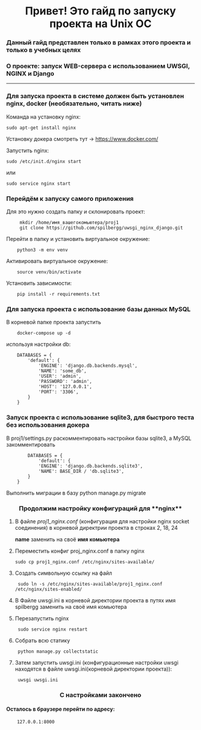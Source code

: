 <h1 align="center">Привет! Это гайд по запуску проекта на Unix ОС</h1>

### Данный гайд представлен только в рамках этого проекта и только в учебных целях
### О проекте: запуск WEB-сервера с использованием UWSGI, NGINX и Django

---

### Для запуска проекта в системе должен быть установлен nginx, docker (необязательно, читать ниже)

Команда на установку nginx:

    sudo apt-get install nginx
Установку докера смотреть тут -> https://www.docker.com/

Запустить nginx:
    
    sudo /etc/init.d/nginx start  
или

    sudo service nginx start

### Перейдём к запуску самого приложения

Для это нужно создать папку и склонировать проект: 

         mkdir /home/имя_вашегокомьютера/proj1
         git clone https://github.com/spilbergg/uwsgi_nginx_django.git

Перейти в папку и установить виртуальное окружение:
        
        python3 -m env venv

Активировать виртуальное окружение:
        
        source venv/bin/activate

Установить зависимости:

        pip install -r requirements.txt
 
### Для запуска проекта с использование базы данных MySQL
 В корневой папке проекта запустить 
                
        docker-compose up -d
    
используя настройки db:
        
        DATABASES = {
            'default': {
                'ENGINE': 'django.db.backends.mysql',
                'NAME': 'some_db',
                'USER': 'admin',
                'PASSWORD': 'admin',
                'HOST': '127.0.0.1',
                'PORT': '3306',
            }
        }
### Запуск проекта с использование sqlite3, для быстрого теста без использования докера

В proj1/settings.py раскомментировать настройки базы sqlite3, а MySQL закомментировать
    
            DATABASES = {
                'default': {
                'ENGINE': 'django.db.backends.sqlite3',
                'NAME': BASE_DIR / 'db.sqlite3',
            }
        }

Выполнить миграции в базу
        python manage.py migrate

<h3 align="center">Продолжим настройку конфигураций для **nginx**</h3>
    
1) В файле _proj1_nginx.conf_ (конфигурация для настройки nginx socket соединения) в корневой директрии проекта в строках 2, 18, 24

   **name** заменить на своё **имя комьютера**

2) Переместить конфиг proj_nginx.conf в папку nginx
        
       sudo cp proj1_nginx.conf /etc/nginx/sites-available/

3) Создать символьную ссылку на файл 
        
        sudo ln -s /etc/nginx/sites-available/proj1_nginx.conf /etc/nginx/sites-enabled/
4) В Файле uwsgi.ini в корневой директории проекта в путях имя spilbergg заменить на своё имя комьютера
   

5) Перезапустить nginx
        
        sudo service nginx restart

6) Собрать всю статику
        
        python manage.py collectstatic

7) Затем запустить uwsgi.ini (конфигурационные настройки uwsgi находятся в файле uwsgi.ini(корневой директории проекта)): 
        
        uwsgi uwsgi.ini

<h3 align="center">С настройками закончено</h3>

#### Осталось в браузере перейти по адресу: 
        127.0.0.1:8000



